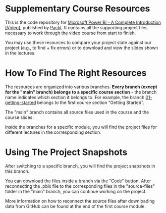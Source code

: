 # Supplementary Course Resources

This is the code repository for [Microsoft Power BI - A Complete Introduction [Video]](https://www.packtpub.com/product/microsoft-power-bi-a-complete-introduction-2022-edition-video/9781789959031), published by [Packt](https://www.packtpub.com/?utm_source=github). It contains all the supporting project files necessary to work through the video course from start to finish.

You may use these resources to compare your project state against our project (e.g., to find + fix errors) or to download and view the slides shown in the lectures.

# How To Find The Right Resources

The resources are organized into various branches. **Every branch (except for the "main" branch) belongs to a specific course section** - the branch name indicates which section it belongs to. For example, the branch [01-getting-started]([PacktPublishing/Microsoft-Power-BI---A-Complete-Introduction-2022-EDITION/tree/01-getting-started](https://github.com/PacktPublishing/Microsoft-Power-BI---A-Complete-Introduction-2023-EDITION/tree/01-getting-started)) belongs to the first course section "Getting Started".

The "main" branch contains all source files used in the course and the course slides.

Inside the branches for a specific module, you will find the project files for different lectures in the corresponding section.

# Using The Project Snapshots

After switching to a specific branch, you will find the project snapshots in this branch.

You can download the files inside a branch via the "Code" button. After reconnecting the .pbix file to the corresponding files in the "source-files" folder in the "main" branch, you can continue working on the project.

More information on how to reconnect the source files after downloading data from GitHub can be found at the end of the first course module.
